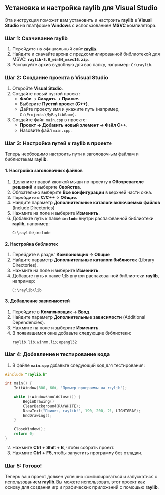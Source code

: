 ## Установка и настройка **raylib** для **Visual Studio**

Эта инструкция поможет вам установить и настроить **raylib** в **Visual Studio** на платформе **Windows** с использованием **MSVC** компилятора.

### Шаг 1: Скачивание **raylib**

1. Перейдите на официальный сайт **[raylib](https://www.raylib.com/)**.
2. Найдите и скачайте архив с предкомпилированной библиотекой для MSVC: **`raylib-5.0_win64_msvc16.zip`**.
3. Распакуйте архив в удобную для вас папку, например: `C:\raylib`.

### Шаг 2: Создание проекта в **Visual Studio**

1. Откройте **Visual Studio**.
2. Создайте новый пустой проект:
   - **Файл -> Создать -> Проект**.
   - Выберите **Пустой проект (C++)**.
   - Дайте проекту имя и укажите путь (например, `C:\Projects\MyRaylibGame`).
3. Создайте файл `main.cpp` в проекте:
   - **Проект -> Добавить новый элемент -> Файл C++**.
   - Назовите файл `main.cpp`.

### Шаг 3: Настройка путей к **raylib** в проекте

Теперь необходимо настроить пути к заголовочным файлам и библиотекам **raylib**.

#### 1. Настройка заголовочных файлов

1. Щелкните правой кнопкой мыши по проекту в **Обозревателе решений** и выберите **Свойства**.
2. Обязательно выберите **Все конфигурации** в верхней части окна.
3. Перейдите в **C/C++ -> Общие**.
4. Найдите параметр **Дополнительные каталоги включаемых файлов** (Include Directories).
5. Нажмите на поле и выберите **Изменить**.
6. Добавьте путь к папке **`include`** внутри распакованной библиотеки **raylib**, например:
   ```
   C:\raylib\include
   ```

#### 2. Настройка библиотек

1. Перейдите в раздел **Компоновщик -> Общие**.
2. Найдите параметр **Дополнительные каталоги библиотек** (Library Directories).
3. Нажмите на поле и выберите **Изменить**.
4. Добавьте путь к папке **`lib`** внутри распакованной библиотеки **raylib**, например:
   ```
   C:\raylib\lib
   ```

#### 3. Добавление зависимостей

1. Перейдите в **Компоновщик -> Ввод**.
2. Найдите параметр **Дополнительные зависимости** (Additional Dependencies).
3. Нажмите на поле и выберите **Изменить**.
4. В появившемся окне добавьте следующие библиотеки:
   ```
   raylib.lib;winmm.lib;opengl32
   ```

### Шаг 4: Добавление и тестирование кода

1. В файле **`main.cpp`** добавьте следующий код для тестирования:

```cpp
#include "raylib.h"

int main() {
    InitWindow(800, 600, "Пример программы на raylib");
    
    while (!WindowShouldClose()) {
        BeginDrawing();
        ClearBackground(RAYWHITE);
        DrawText("Привет, raylib!", 190, 200, 20, LIGHTGRAY);
        EndDrawing();
    }

    CloseWindow();
    return 0;
}
```

2. Нажмите **Ctrl + Shift + B**, чтобы собрать проект.
3. Нажмите **Ctrl + F5**, чтобы запустить программу без отладки.

### Шаг 5: Готово!

Теперь ваш проект должен успешно компилироваться и запускаться с использованием **raylib**. Вы можете использовать этот проект как основу для создания игр и графических приложений с помощью **raylib**.
